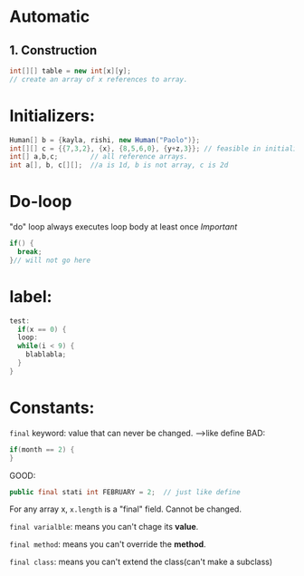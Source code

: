 # Automatic

## 1. Construction

```java
int[][] table = new int[x][y];
// create an array of x references to array.

```
# Initializers:
```java
Human[] b = {kayla, rishi, new Human("Paolo")};
int[][] c = {{7,3,2}, {x}, {8,5,6,0}, {y+z,3}}; // feasible in initializers, not in assignment.
int[] a,b,c;        // all reference arrays.
int a[], b, c[][];  //a is 1d, b is not array, c is 2d
```
# Do-loop
"do" loop always executes loop body at least once
*Important*
``` java
if() {
  break;
}// will not go here
```

# label:
```java
test:
  if(x == 0) {
  loop:
  while(i < 9) {
    blablabla;  
  }
}
```

# Constants:
`final` keyword: value that can never be changed. -->like define
BAD: 
```java
if(month == 2) {
}
```
GOOD: 
```java
public final stati int FEBRUARY = 2;  // just like define
```

For any array x, `x.length` is a "final" field. Cannot be changed.

`final varialble`: means you can't chage its **value**.

`final method`: means you can't override the **method**.

`final class`: means you can't extend the class(can't make a subclass)

